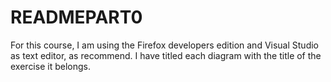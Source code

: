 # READMEPART0
For this course, I am using the Firefox developers edition and Visual Studio as text editor, as recommend.
I have titled each diagram with the title of the exercise it belongs.